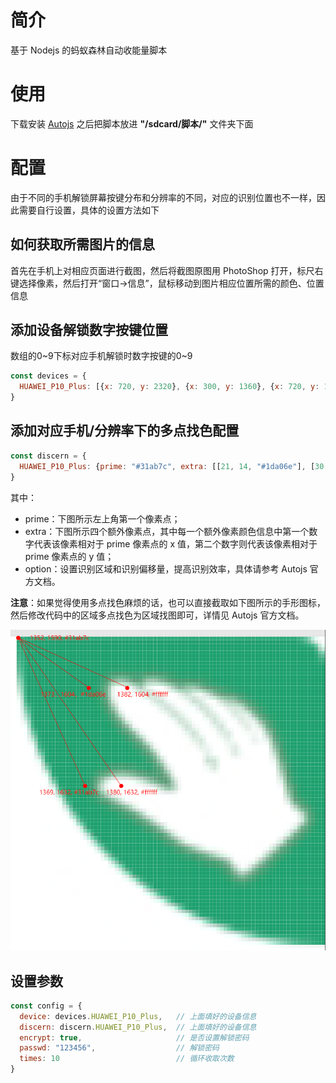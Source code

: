 # 简介

基于 Nodejs 的蚂蚁森林自动收能量脚本

# 使用

下载安装 [Autojs](https://github.com/hyb1996/Auto.js) 之后把脚本放进 __"/sdcard/脚本/"__ 文件夹下面

# 配置

由于不同的手机解锁屏幕按键分布和分辨率的不同，对应的识别位置也不一样，因此需要自行设置，具体的设置方法如下

## 如何获取所需图片的信息

首先在手机上对相应页面进行截图，然后将截图原图用 PhotoShop 打开，标尺右键选择像素，然后打开“窗口->信息”，鼠标移动到图片相应位置所需的颜色、位置信息

## 添加设备解锁数字按键位置

数组的0\~9下标对应手机解锁时数字按键的0\~9

```javascript
const devices = {
  HUAWEI_P10_Plus: [{x: 720, y: 2320}, {x: 300, y: 1360}, {x: 720, y: 1360}, {x: 1150, y: 1360}, {x: 300, y: 1680}, {x: 720, y: 1680}, {x: 1150, y: 1680}, {x: 300, y: 2000}, {x: 720, y: 2000}, {x: 1150, y: 2000}],
}
```

## 添加对应手机/分辨率下的多点找色配置

```javascript
const discern = {
  HUAWEI_P10_Plus: {prime: "#31ab7c", extra: [[21, 14, "#1da06e"], [30, 14, "#ffffff"], [17, 42, "#1da06e"], [28, 42, "#ffffff"]], option: {region: [1350, 0, 89, 2559], threhold: 4}},
}
```

其中：

* prime：下图所示左上角第一个像素点；
* extra：下图所示四个额外像素点，其中每一个额外像素颜色信息中第一个数字代表该像素相对于 prime 像素点的 x 值，第二个数字则代表该像素相对于 prime 像素点的 y 值；
* option：设置识别区域和识别偏移量，提高识别效率，具体请参考 Autojs 官方文档。

__注意__：如果觉得使用多点找色麻烦的话，也可以直接截取如下图所示的手形图标，然后修改代码中的区域多点找色为区域找图即可，详情见 Autojs 官方文档。

![说明图](./instruction.png)

## 设置参数

```javascript
const config = {
  device: devices.HUAWEI_P10_Plus,   // 上面填好的设备信息
  discern: discern.HUAWEI_P10_Plus,  // 上面填好的设备信息
  encrypt: true,                     // 是否设置解锁密码
  passwd: "123456",                  // 解锁密码
  times: 10                          // 循环收取次数
}
```

